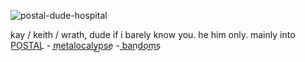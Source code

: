 ![postal-dude-hospital](https://github.com/user-attachments/assets/605d36e2-7ae2-498a-9060-c5dd16bd13a2)

kay / keith / wrath, dude if i barely know you. he him only. mainly into P͟O͟S͟T͟A͟L͟ - m͟e͟t͟a͟l͟o͟c͟a͟l͟y͟p͟s͟e͟ - b͟a͟n͟d͟o͟m͟s͟

